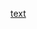 [text](https://www.usgs.gov/staff-profiles/sara-brandt-levin?qt-staff_profile_science_products=0#qt-staff_profile_science_products)
